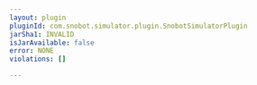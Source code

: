 ```yaml
---
layout: plugin
pluginId: com.snobot.simulator.plugin.SnobotSimulatorPlugin
jarSha1: INVALID
isJarAvailable: false
error: NONE
violations: []

---
```

